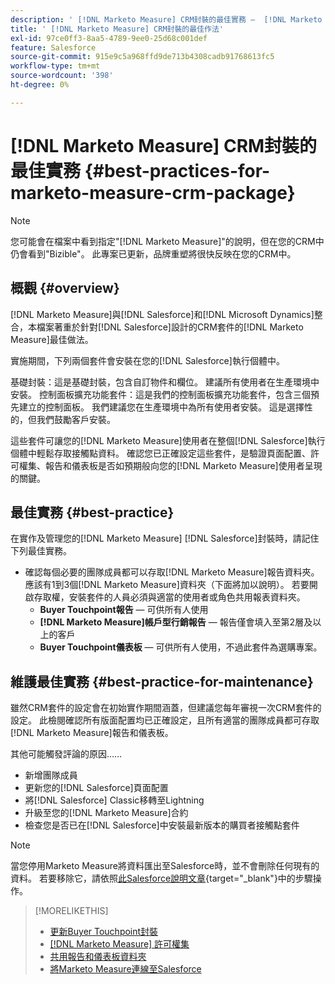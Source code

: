 ```yaml
---
description: ' [!DNL Marketo Measure] CRM封裝的最佳實務 —  [!DNL Marketo Measure]'
title: ' [!DNL Marketo Measure] CRM封裝的最佳作法'
exl-id: 97ce0ff3-8aa5-4789-9ee0-25d68c001def
feature: Salesforce
source-git-commit: 915e9c5a968ffd9de713b4308cadb91768613fc5
workflow-type: tm+mt
source-wordcount: '398'
ht-degree: 0%

---
```


# [!DNL Marketo Measure] CRM封裝的最佳實務 {#best-practices-for-marketo-measure-crm-package}

>[!NOTE]
>
>您可能會在檔案中看到指定&quot;[!DNL Marketo Measure]&quot;的說明，但在您的CRM中仍會看到&quot;Bizible&quot;。 此專案已更新，品牌重塑將很快反映在您的CRM中。

## 概觀 {#overview}

[!DNL Marketo Measure]與[!DNL Salesforce]和[!DNL Microsoft Dynamics]整合，本檔案著重於針對[!DNL Salesforce]設計的CRM套件的[!DNL Marketo Measure]最佳做法。

實施期間，下列兩個套件會安裝在您的[!DNL Salesforce]執行個體中。

基礎封裝：這是基礎封裝，包含自訂物件和欄位。 建議所有使用者在生產環境中安裝。
控制面板擴充功能套件：這是我們的控制面板擴充功能套件，包含三個預先建立的控制面板。 我們建議您在生產環境中為所有使用者安裝。 這是選擇性的，但我們鼓勵客戶安裝。

這些套件可讓您的[!DNL Marketo Measure]使用者在整個[!DNL Salesforce]執行個體中輕鬆存取接觸點資料。 確認您已正確設定這些套件，是驗證頁面配置、許可權集、報告和儀表板是否如預期般向您的[!DNL Marketo Measure]使用者呈現的關鍵。

## 最佳實務 {#best-practice}

在實作及管理您的[!DNL Marketo Measure] [!DNL Salesforce]封裝時，請記住下列最佳實務。

* 確認每個必要的團隊成員都可以存取[!DNL Marketo Measure]報告資料夾。 應該有1到3個[!DNL Marketo Measure]資料夾（下面將加以說明）。 若要開啟存取權，安裝套件的人員必須與適當的使用者或角色共用報表資料夾。
   * **Buyer Touchpoint報告** — 可供所有人使用
   * **[!DNL Marketo Measure]帳戶型行銷報告** — 報告僅會填入至第2層及以上的客戶
   * **Buyer Touchpoint儀表板** — 可供所有人使用，不過此套件為選購專案。

## 維護最佳實務 {#best-practice-for-maintenance}

雖然CRM套件的設定會在初始實作期間涵蓋，但建議您每年審視一次CRM套件的設定。 此檢閱確認所有版面配置均已正確設定，且所有適當的團隊成員都可存取[!DNL Marketo Measure]報告和儀表板。

其他可能觸發評論的原因……

* 新增團隊成員
* 更新您的[!DNL Salesforce]頁面配置
* 將[!DNL Salesforce] Classic移轉至Lightning
* 升級至您的[!DNL Marketo Measure]合約
* 檢查您是否已在[!DNL Salesforce]中安裝最新版本的購買者接觸點套件

>[!NOTE]
>
>當您停用Marketo Measure將資料匯出至Salesforce時，並不會刪除任何現有的資料。 若要移除它，請依照[此Salesforce說明文章](https://help.salesforce.com/s/articleView?language=en_US&amp;id=sf.c360_a_delete_data_stream_records.htm&amp;type=5){target="_blank"}中的步驟操作。

>[!MORELIKETHIS]
>
>* [更新Buyer Touchpoint封裝](/help/configuration-and-setup/marketo-measure-and-salesforce/marketo-measure-salesforce-package-installation-and-set-up.md)
>* [[!DNL Marketo Measure] 許可權集](/help/configuration-and-setup/marketo-measure-and-salesforce/marketo-measure-permission-sets.md)
>* [共用報告和儀表板資料夾](https://help.salesforce.com/s/articleView?language=en_US&amp;id=analytics_share_folder.htm&amp;type=0)
>* [將Marketo Measure連線至Salesforce](/help/configuration-and-setup/marketo-measure-and-salesforce/connect-marketo-measure-to-salesforce.md)

